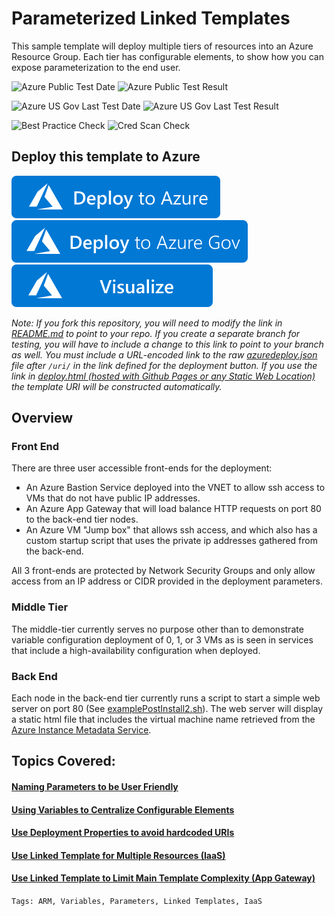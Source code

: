 # Parameterized Linked Templates

This sample template will deploy multiple tiers of resources into an Azure Resource Group.  Each tier has configurable elements, to show how you can expose parameterization to the end user.

![Azure Public Test Date](https://azurequickstartsservice.blob.core.windows.net/badges/301-parameterized-linked-templates/PublicLastTestDate.svg)
![Azure Public Test Result](https://azurequickstartsservice.blob.core.windows.net/badges/301-parameterized-linked-templates/PublicDeployment.svg)

![Azure US Gov Last Test Date](https://azurequickstartsservice.blob.core.windows.net/badges/301-parameterized-linked-templates/FairfaxLastTestDate.svg)
![Azure US Gov Last Test Result](https://azurequickstartsservice.blob.core.windows.net/badges/301-parameterized-linked-templates/FairfaxDeployment.svg)

![Best Practice Check](https://azurequickstartsservice.blob.core.windows.net/badges/301-parameterized-linked-templates/BestPracticeResult.svg)
![Cred Scan Check](https://azurequickstartsservice.blob.core.windows.net/badges/301-parameterized-linked-templates/CredScanResult.svg)

## Deploy this template to Azure
[![Deploy To Azure](https://raw.githubusercontent.com/Azure/azure-quickstart-templates/master/1-CONTRIBUTION-GUIDE/images/deploytoazure.svg?sanitize=true)](https://portal.azure.com/#create/Microsoft.Template/uri/https%3A%2F%2Fraw.githubusercontent.com%2Fazure%2Fazure-quickstart-templates%2Fmaster%2F301-parameterized-linked-templates%2Fazuredeploy.json)
[![Deploy To Azure US Gov](https://raw.githubusercontent.com/Azure/azure-quickstart-templates/master/1-CONTRIBUTION-GUIDE/images/deploytoazuregov.svg?sanitize=true)](https://portal.azure.us/#create/Microsoft.Template/uri/https%3A%2F%2Fraw.githubusercontent.com%2Fazure%2Fazure-quickstart-templates%2Fmaster%2F301-parameterized-linked-templates%2Fazuredeploy.json)
[![Visualize](https://raw.githubusercontent.com/Azure/azure-quickstart-templates/master/1-CONTRIBUTION-GUIDE/images/visualizebutton.svg?sanitize=true)](http://armviz.io/#/?load=https%3A%2F%2Fraw.githubusercontent.com%2Fazure%2Fazure-quickstart-templates%2Fmaster%2F301-parameterized-linked-templates%2Fazuredeploy.json)

*Note: If you fork this repository, you will need to modify the link in [README.md](README.md) to point to your repo.  If you create a separate branch for testing, you will have to include a change to this link to point to your branch as well. You must include a URL-encoded link to the raw [azuredeploy.json](azuredeploy.json) file after `/uri/` in the link defined for the deployment button. If you use the link in [deploy.html (hosted with Github Pages or any Static Web Location)](https://hallihan.github.io/arm-examples/deploy.html) the template URI will be constructed automatically.* 

## Overview

### Front End
There are three user accessible front-ends for the deployment:
* An Azure Bastion Service deployed into the VNET to allow ssh access to VMs that do not have public IP addresses.
* An Azure App Gateway that will load balance HTTP requests on port 80 to the back-end tier nodes.
* An Azure VM "Jump box" that allows ssh access, and which also has a custom startup script that uses the private ip addresses gathered from the back-end.

All 3 front-ends are protected by Network Security Groups and only allow access from an IP address or CIDR provided in the deployment parameters.

### Middle Tier
The middle-tier currently serves no purpose other than to demonstrate variable configuration deployment of 0, 1, or 3 VMs as is seen in services that include a high-availability configuration when deployed.

### Back End
Each node in the back-end tier currently runs a script to start a simple web server on port 80 (See [examplePostInstall2.sh](scripts/examplepostinstall2.sh)).  The web server will display a static html file that includes the virtual machine name retrieved from the [Azure Instance Metadata Service](https://docs.microsoft.com/en-us/azure/virtual-machines/windows/instance-metadata-service).

## Topics Covered:

#### [Naming Parameters to be User Friendly](detail/userfriendlyparameters.md)
#### [Using Variables to Centralize Configurable Elements](detail/complexvariables.md)
#### [Use Deployment Properties to avoid hardcoded URIs](detail/templatelink.md)
#### [Use Linked Template for Multiple Resources (IaaS)](detail/vmtemplate.md)
#### [Use Linked Template to Limit Main Template Complexity (App Gateway)](detail/agtemplate.md)

`Tags: ARM, Variables, Parameters, Linked Templates, IaaS`